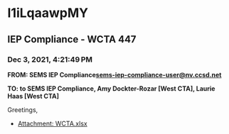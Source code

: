 # I1iLqaawpMY
## IEP Compliance - WCTA 447
### Dec 3, 2021, 4:21:49 PM
**FROM: SEMS IEP Compliance<sems-iep-compliance-user@nv.ccsd.net>**

**TO: to SEMS IEP Compliance, Amy Dockter-Rozar [West CTA], Laurie Haas [West CTA]**


Greetings,  





* [Attachment: WCTA.xlsx](I1iLqaawpMY-attachment-1.xlsx)

